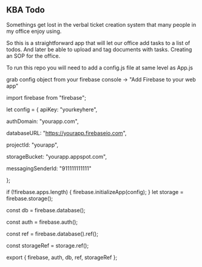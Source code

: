 ## KBA Todo

Somethings get lost in the verbal ticket creation system that many people in my office enjoy using.

So this is a straightforward app that will let our office add tasks to a list of todos. And later be able to upload and tag documents with tasks. Creating an SOP for the office.

To run this repo you will need to add a config.js file at same level as App.js

grab config object from your firebase console -> "Add Firebase to your web app"

import firebase from "firebase";



let config = {
apiKey: "yourkeyhere",

authDomain: "yourapp.com",

databaseURL: "https://yourapp.firebaseio.com",

projectId: "yourapp",

storageBucket: "yourapp.appspot.com",

messagingSenderId: "911111111111"

};

if (!firebase.apps.length) {
firebase.initializeApp(config);
}
let storage = firebase.storage();

const db = firebase.database();

const auth = firebase.auth();

const ref = firebase.database().ref();

const storageRef = storage.ref();

export { firebase, auth, db, ref, storageRef };
